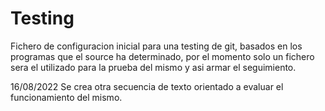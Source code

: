 # Testing
Fichero de configuracion inicial para una testing de git, basados en los programas que el source ha determinado, 
por el momento solo un fichero sera el utilizado para la prueba del mismo y asi armar el seguimiento.

16/08/2022
Se crea otra secuencia de texto orientado a evaluar el funcionamiento del mismo.